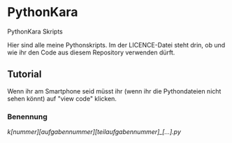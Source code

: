 # PythonKara
PythonKara Skripts

Hier sind alle meine Pythonskripts.
Im der LICENCE-Datei steht drin, ob und wie ihr den Code aus diesem Repository verwenden dürft.

## Tutorial
Wenn ihr am Smartphone seid müsst ihr (wenn ihr die Pythondateien nicht sehen könnt) auf "view code" klicken.

### Benennung
*k[nummer]_[aufgabennummer]_[teilaufgabennummer]_[...].py*
